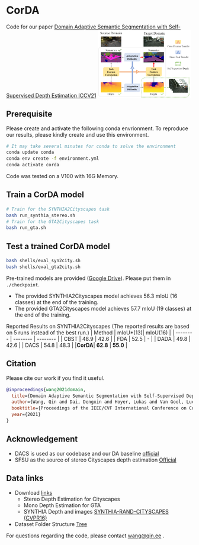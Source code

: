 # CorDA
Code for our paper [Domain Adaptive Semantic Segmentation with Self-Supervised Depth Estimation ICCV21](http://arxiv.org/abs/2104.13613) 
<img src="./extra/fig.png" alt="alt text" width="50%" height="50%">

## Prerequisite
Please create and activate the following conda envrionment. To reproduce our results, please kindly create and use this environment.
```bash
# It may take several minutes for conda to solve the environment
conda update conda
conda env create -f environment.yml
conda activate corda 
```
Code was tested on a V100 with 16G Memory. 

## Train a CorDA model
```bash
# Train for the SYNTHIA2Cityscapes task
bash run_synthia_stereo.sh
# Train for the GTA2Cityscapes task
bash run_gta.sh
```

## Test a trained CorDA model
```bash
bash shells/eval_syn2city.sh 
bash shells/eval_gta2city.sh
```
Pre-trained models are provided ([Google Drive](https://drive.google.com/file/d/1yYV5O7In2sgYKA9cY8-12p9VdyWtRuFH/view?usp=sharing)). Please put them in `./checkpoint`. 

+ The provided SYNTHIA2Cityscapes model achieves 56.3 mIoU (16 classes) at the end of the training. 
+ The provided GTA2Cityscapes model achieves 57.7 mIoU (19 classes) at the end of the training.

Reported Results on SYNTHIA2Cityscapes (The reported results are based on 5 runs instead of the best run.)
| Method | mIoU*(13)| mIoU(16) |
| -------- | -------- | -------- |
|  CBST   | 48.9   | 42.6     |
|  FDA    | 52.5   | -        |
|  DADA   | 49.8   | 42.6     |
|  DACS   | 54.8   | 48.3     |
|**CorDA**| **62.8**   | **55.0**     |

## Citation
Please cite our work if you find it useful.
```bibtex
@inproceedings{wang2021domain,
  title={Domain Adaptive Semantic Segmentation with Self-Supervised Depth Estimation},
  author={Wang, Qin and Dai, Dengxin and Hoyer, Lukas and Van Gool, Luc and Fink, Olga},
  booktitle={Proceedings of the IEEE/CVF International Conference on Computer Vision},
  year={2021}
}
```

## Acknowledgement 
+ DACS is used as our codebase and  our DA baseline [official](https://github.com/vikolss/DACS) 
+ SFSU as the source of stereo Cityscapes depth estimation [Official](https://people.ee.ethz.ch/~csakarid/SFSU_synthetic/) 

## Data links
+ Download [links](https://qin.ee/depth/) 
    + Stereo Depth Estimation for Cityscapes
    + Mono Depth Estimation for GTA
    + SYNTHIA Depth and images [SYNTHIA-RAND-CITYSCAPES (CVPR16)
](http://synthia-dataset.net/downloads/)
+ Dataset Folder Structure [Tree](./extra/data_tree)


For questions regarding the code, please contact wang@qin.ee .

